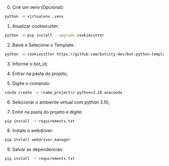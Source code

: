 0. Crie um venv (Opcional):

```bash
python -m virtualenv .venv
```

1. Atualizar cookiecutter:

```bash
python -m pip install --upgrade cookiecutter
```

2. Baixe e Selecione o Template: 

```bash
python -m cookiecutter https://github.com/botcity-dev/bot-python-template/archive/v2.zip
```

3. Informe o bot_id;

4. Entrar na pasta do projeto;

5. Digite o comando: 

```bash
conda create -n <name_project\> python=3.10 anaconda
```

6. Selecionar o ambiente virtual com python 3.10;

7. Entre na pasta do projeto e digite:

```bash
pip install -r requirements.txt
```

8. Instale o webdriver:

```bash
pip install webdriver_manager
```

9. Salvar as dependencias:

```bash
pip install -r requirements.txt
```